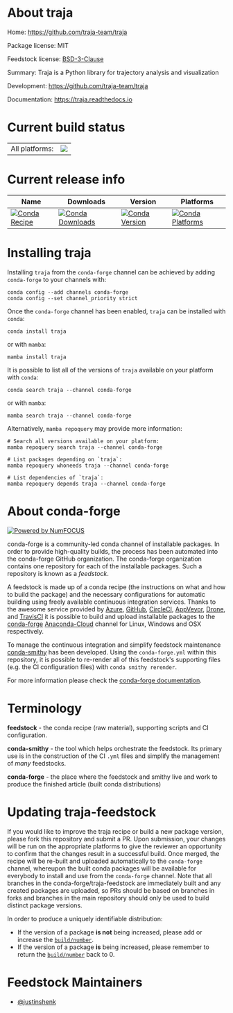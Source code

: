 About traja
===========

Home: https://github.com/traja-team/traja

Package license: MIT

Feedstock license: [BSD-3-Clause](https://github.com/conda-forge/traja-feedstock/blob/main/LICENSE.txt)

Summary: Traja is a Python library for trajectory analysis and visualization

Development: https://github.com/traja-team/traja

Documentation: https://traja.readthedocs.io

Current build status
====================


<table><tr><td>All platforms:</td>
    <td>
      <a href="https://dev.azure.com/conda-forge/feedstock-builds/_build/latest?definitionId=6165&branchName=main">
        <img src="https://dev.azure.com/conda-forge/feedstock-builds/_apis/build/status/traja-feedstock?branchName=main">
      </a>
    </td>
  </tr>
</table>

Current release info
====================

| Name | Downloads | Version | Platforms |
| --- | --- | --- | --- |
| [![Conda Recipe](https://img.shields.io/badge/recipe-traja-green.svg)](https://anaconda.org/conda-forge/traja) | [![Conda Downloads](https://img.shields.io/conda/dn/conda-forge/traja.svg)](https://anaconda.org/conda-forge/traja) | [![Conda Version](https://img.shields.io/conda/vn/conda-forge/traja.svg)](https://anaconda.org/conda-forge/traja) | [![Conda Platforms](https://img.shields.io/conda/pn/conda-forge/traja.svg)](https://anaconda.org/conda-forge/traja) |

Installing traja
================

Installing `traja` from the `conda-forge` channel can be achieved by adding `conda-forge` to your channels with:

```
conda config --add channels conda-forge
conda config --set channel_priority strict
```

Once the `conda-forge` channel has been enabled, `traja` can be installed with `conda`:

```
conda install traja
```

or with `mamba`:

```
mamba install traja
```

It is possible to list all of the versions of `traja` available on your platform with `conda`:

```
conda search traja --channel conda-forge
```

or with `mamba`:

```
mamba search traja --channel conda-forge
```

Alternatively, `mamba repoquery` may provide more information:

```
# Search all versions available on your platform:
mamba repoquery search traja --channel conda-forge

# List packages depending on `traja`:
mamba repoquery whoneeds traja --channel conda-forge

# List dependencies of `traja`:
mamba repoquery depends traja --channel conda-forge
```


About conda-forge
=================

[![Powered by
NumFOCUS](https://img.shields.io/badge/powered%20by-NumFOCUS-orange.svg?style=flat&colorA=E1523D&colorB=007D8A)](https://numfocus.org)

conda-forge is a community-led conda channel of installable packages.
In order to provide high-quality builds, the process has been automated into the
conda-forge GitHub organization. The conda-forge organization contains one repository
for each of the installable packages. Such a repository is known as a *feedstock*.

A feedstock is made up of a conda recipe (the instructions on what and how to build
the package) and the necessary configurations for automatic building using freely
available continuous integration services. Thanks to the awesome service provided by
[Azure](https://azure.microsoft.com/en-us/services/devops/), [GitHub](https://github.com/),
[CircleCI](https://circleci.com/), [AppVeyor](https://www.appveyor.com/),
[Drone](https://cloud.drone.io/welcome), and [TravisCI](https://travis-ci.com/)
it is possible to build and upload installable packages to the
[conda-forge](https://anaconda.org/conda-forge) [Anaconda-Cloud](https://anaconda.org/)
channel for Linux, Windows and OSX respectively.

To manage the continuous integration and simplify feedstock maintenance
[conda-smithy](https://github.com/conda-forge/conda-smithy) has been developed.
Using the ``conda-forge.yml`` within this repository, it is possible to re-render all of
this feedstock's supporting files (e.g. the CI configuration files) with ``conda smithy rerender``.

For more information please check the [conda-forge documentation](https://conda-forge.org/docs/).

Terminology
===========

**feedstock** - the conda recipe (raw material), supporting scripts and CI configuration.

**conda-smithy** - the tool which helps orchestrate the feedstock.
                   Its primary use is in the construction of the CI ``.yml`` files
                   and simplify the management of *many* feedstocks.

**conda-forge** - the place where the feedstock and smithy live and work to
                  produce the finished article (built conda distributions)


Updating traja-feedstock
========================

If you would like to improve the traja recipe or build a new
package version, please fork this repository and submit a PR. Upon submission,
your changes will be run on the appropriate platforms to give the reviewer an
opportunity to confirm that the changes result in a successful build. Once
merged, the recipe will be re-built and uploaded automatically to the
`conda-forge` channel, whereupon the built conda packages will be available for
everybody to install and use from the `conda-forge` channel.
Note that all branches in the conda-forge/traja-feedstock are
immediately built and any created packages are uploaded, so PRs should be based
on branches in forks and branches in the main repository should only be used to
build distinct package versions.

In order to produce a uniquely identifiable distribution:
 * If the version of a package **is not** being increased, please add or increase
   the [``build/number``](https://docs.conda.io/projects/conda-build/en/latest/resources/define-metadata.html#build-number-and-string).
 * If the version of a package **is** being increased, please remember to return
   the [``build/number``](https://docs.conda.io/projects/conda-build/en/latest/resources/define-metadata.html#build-number-and-string)
   back to 0.

Feedstock Maintainers
=====================

* [@justinshenk](https://github.com/justinshenk/)

